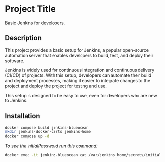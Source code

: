 # Project Title

Basic Jenkins for developers.

## Description

This project provides a basic setup for Jenkins, a popular open-source automation server that enables developers to build, test, and deploy their software. 

Jenkins is widely used for continuous integration and continuous delivery (CI/CD) of projects. With this setup, developers can automate their build and deployment processes, making it easier to integrate changes to the project and deploy the project for testing and use.

This setup is designed to be easy to use, even for developers who are new to Jenkins.

## Installation

```bash
docker compose build jenkins-blueocean
mkdir jenkins-docker-certs jenkins-home
docker compose up -d
```
*To see the initialPassword run this command:*
```bash
docker exec -it jenkins-blueocean cat /var/jenkins_home/secrets/initialAdminPassword